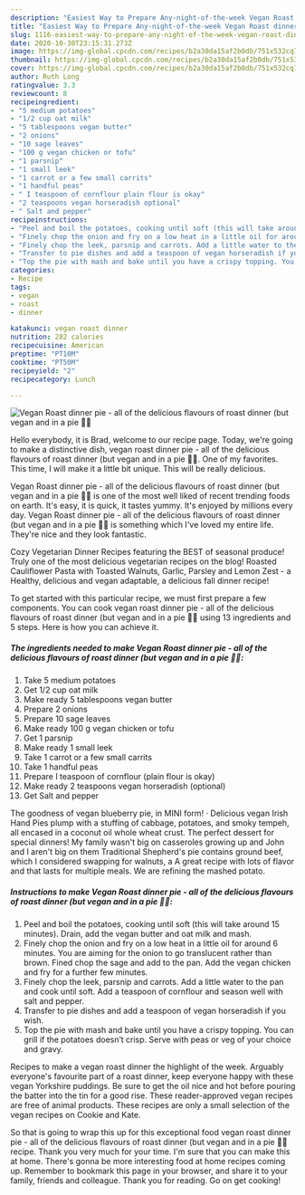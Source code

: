 ```yaml
---
description: "Easiest Way to Prepare Any-night-of-the-week Vegan Roast dinner pie - all of the delicious flavours of roast dinner (but vegan and in a pie 🌱😋"
title: "Easiest Way to Prepare Any-night-of-the-week Vegan Roast dinner pie - all of the delicious flavours of roast dinner (but vegan and in a pie 🌱😋"
slug: 1116-easiest-way-to-prepare-any-night-of-the-week-vegan-roast-dinner-pie-all-of-the-delicious-flavours-of-roast-dinner-but-vegan-and-in-a-pie
date: 2020-10-30T23:15:31.273Z
image: https://img-global.cpcdn.com/recipes/b2a30da15af2b0db/751x532cq70/vegan-roast-dinner-pie-all-of-the-delicious-flavours-of-roast-dinner-but-vegan-and-in-a-pie-🌱😋-recipe-main-photo.jpg
thumbnail: https://img-global.cpcdn.com/recipes/b2a30da15af2b0db/751x532cq70/vegan-roast-dinner-pie-all-of-the-delicious-flavours-of-roast-dinner-but-vegan-and-in-a-pie-🌱😋-recipe-main-photo.jpg
cover: https://img-global.cpcdn.com/recipes/b2a30da15af2b0db/751x532cq70/vegan-roast-dinner-pie-all-of-the-delicious-flavours-of-roast-dinner-but-vegan-and-in-a-pie-🌱😋-recipe-main-photo.jpg
author: Ruth Long
ratingvalue: 3.3
reviewcount: 8
recipeingredient:
- "5 medium potatoes"
- "1/2 cup oat milk"
- "5 tablespoons vegan butter"
- "2 onions"
- "10 sage leaves"
- "100 g vegan chicken or tofu"
- "1 parsnip"
- "1 small leek"
- "1 carrot or a few small carrits"
- "1 handful peas"
- " I teaspoon of cornflour plain flour is okay"
- "2 teaspoons vegan horseradish optional"
- " Salt and pepper"
recipeinstructions:
- "Peel and boil the potatoes, cooking until soft (this will take around 15 minutes). Drain, add the vegan butter and oat milk and mash."
- "Finely chop the onion and fry on a low heat in a little oil for around 6 minutes. You are aiming for the onion to go translucent rather than brown. Fined chop the sage and add to the pan. Add the vegan chicken and fry for a further few minutes."
- "Finely chop the leek, parsnip and carrots. Add a little water to the pan and cook until soft. Add a teaspoon of cornflour and season well with salt and pepper."
- "Transfer to pie dishes and add a teaspoon of vegan horseradish if you wish."
- "Top the pie with mash and bake until you have a crispy topping. You can grill if the potatoes doesn’t crisp. Serve with peas or veg of your choice and gravy."
categories:
- Recipe
tags:
- vegan
- roast
- dinner

katakunci: vegan roast dinner 
nutrition: 282 calories
recipecuisine: American
preptime: "PT10M"
cooktime: "PT50M"
recipeyield: "2"
recipecategory: Lunch

---
```



![Vegan Roast dinner pie - all of the delicious flavours of roast dinner (but vegan and in a pie 🌱😋](https://img-global.cpcdn.com/recipes/b2a30da15af2b0db/751x532cq70/vegan-roast-dinner-pie-all-of-the-delicious-flavours-of-roast-dinner-but-vegan-and-in-a-pie-🌱😋-recipe-main-photo.jpg)

Hello everybody, it is Brad, welcome to our recipe page. Today, we're going to make a distinctive dish, vegan roast dinner pie - all of the delicious flavours of roast dinner (but vegan and in a pie 🌱😋. One of my favorites. This time, I will make it a little bit unique. This will be really delicious.

Vegan Roast dinner pie - all of the delicious flavours of roast dinner (but vegan and in a pie 🌱😋 is one of the most well liked of recent trending foods on earth. It's easy, it is quick, it tastes yummy. It's enjoyed by millions every day. Vegan Roast dinner pie - all of the delicious flavours of roast dinner (but vegan and in a pie 🌱😋 is something which I've loved my entire life. They're nice and they look fantastic.

Cozy Vegetarian Dinner Recipes featuring the BEST of seasonal produce! Truly one of the most delicious vegetarian recipes on the blog! Roasted Cauliflower Pasta with Toasted Walnuts, Garlic, Parsley and Lemon Zest - a Healthy, delicious and vegan adaptable, a delicious fall dinner recipe!


To get started with this particular recipe, we must first prepare a few components. You can cook vegan roast dinner pie - all of the delicious flavours of roast dinner (but vegan and in a pie 🌱😋 using 13 ingredients and 5 steps. Here is how you can achieve it.

<!--inarticleads1-->

##### The ingredients needed to make Vegan Roast dinner pie - all of the delicious flavours of roast dinner (but vegan and in a pie 🌱😋:

1. Take 5 medium potatoes
1. Get 1/2 cup oat milk
1. Make ready 5 tablespoons vegan butter
1. Prepare 2 onions
1. Prepare 10 sage leaves
1. Make ready 100 g vegan chicken or tofu
1. Get 1 parsnip
1. Make ready 1 small leek
1. Take 1 carrot or a few small carrits
1. Take 1 handful peas
1. Prepare  I teaspoon of cornflour (plain flour is okay)
1. Make ready 2 teaspoons vegan horseradish (optional)
1. Get  Salt and pepper


The goodness of vegan blueberry pie, in MINI form! · Delicious vegan Irish Hand Pies plump with a stuffing of cabbage, potatoes, and smoky tempeh, all encased in a coconut oil whole wheat crust. The perfect dessert for special dinners! My family wasn&#39;t big on casseroles growing up and John and I aren&#39;t big on them Traditional Shepherd&#39;s pie contains ground beef, which I considered swapping for walnuts, a A great recipe with lots of flavor and that lasts for multiple meals. We are refining the mashed potato. 

<!--inarticleads2-->

##### Instructions to make Vegan Roast dinner pie - all of the delicious flavours of roast dinner (but vegan and in a pie 🌱😋:

1. Peel and boil the potatoes, cooking until soft (this will take around 15 minutes). Drain, add the vegan butter and oat milk and mash.
1. Finely chop the onion and fry on a low heat in a little oil for around 6 minutes. You are aiming for the onion to go translucent rather than brown. Fined chop the sage and add to the pan. Add the vegan chicken and fry for a further few minutes.
1. Finely chop the leek, parsnip and carrots. Add a little water to the pan and cook until soft. Add a teaspoon of cornflour and season well with salt and pepper.
1. Transfer to pie dishes and add a teaspoon of vegan horseradish if you wish.
1. Top the pie with mash and bake until you have a crispy topping. You can grill if the potatoes doesn’t crisp. Serve with peas or veg of your choice and gravy.


Recipes to make a vegan roast dinner the highlight of the week. Arguably everyone&#39;s favourite part of a roast dinner, keep everyone happy with these vegan Yorkshire puddings. Be sure to get the oil nice and hot before pouring the batter into the tin for a good rise. These reader-approved vegan recipes are free of animal products. These recipes are only a small selection of the vegan recipes on Cookie and Kate. 

So that is going to wrap this up for this exceptional food vegan roast dinner pie - all of the delicious flavours of roast dinner (but vegan and in a pie 🌱😋 recipe. Thank you very much for your time. I'm sure that you can make this at home. There's gonna be more interesting food at home recipes coming up. Remember to bookmark this page in your browser, and share it to your family, friends and colleague. Thank you for reading. Go on get cooking!
